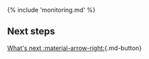 {% include 'monitoring.md' %}

## Next steps

[What's next :material-arrow-right:](what-next.md){.md-button}

